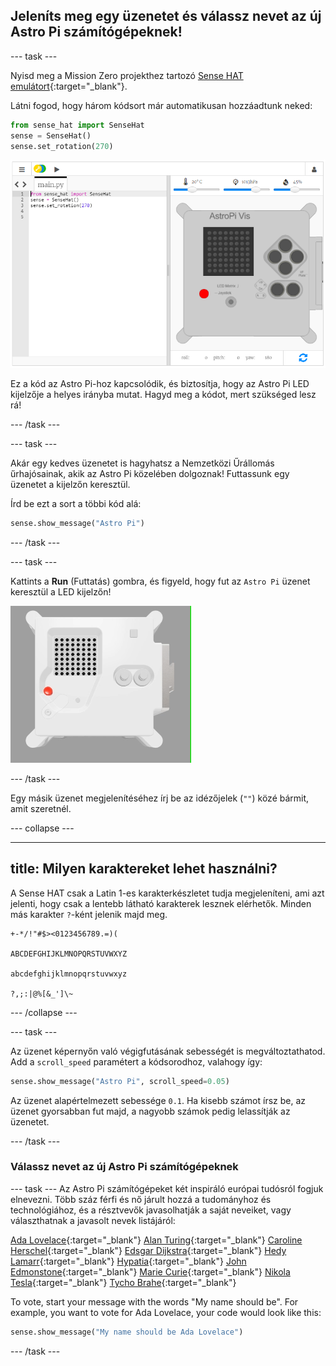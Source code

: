 ## Jeleníts meg egy üzenetet és válassz nevet az új Astro Pi számítógépeknek!

--- task ---

Nyisd meg a Mission Zero projekthez tartozó [Sense HAT emulátort](https://trinket.io/mission-zero){:target="_blank"}.

Látni fogod, hogy három kódsort már automatikusan hozzáadtunk neked:

```python
from sense_hat import SenseHat
sense = SenseHat()
sense.set_rotation(270)
```

![Képernyőkép a Sense Hat emulátorról a három sornyi kezdőkóddal a bal oldali panelen.](images/sense-hat-emulator2.png)

Ez a kód az Astro Pi-hoz kapcsolódik, és biztosítja, hogy az Astro Pi LED kijelzője a helyes irányba mutat. Hagyd meg a kódot, mert szükséged lesz rá!

--- /task ---

--- task ---

Akár egy kedves üzenetet is hagyhatsz a Nemzetközi Űrállomás űrhajósainak, akik az Astro Pi közelében dolgoznak! Futtassunk egy üzenetet a kijelzőn keresztül.

Írd be ezt a sort a többi kód alá:

```python
sense.show_message("Astro Pi")
```

--- /task ---

--- task ---

Kattints a **Run** (Futtatás) gombra, és figyeld, hogy fut az `Astro Pi` üzenet keresztül a LED kijelzőn!

![A Trinket Sense HAT emulátor egy példakódot futtat, amely az "Astro PI" szöveget futtatja végig a LED-mátrixon fehér betűkkel](images/M0_1.gif)

--- /task ---



Egy másik üzenet megjelenítéséhez írj be az idézőjelek (`""`) közé bármit, amit szeretnél.

--- collapse ---

---
title: Milyen karaktereket lehet használni?
---

A Sense HAT csak a Latin 1-es karakterkészletet tudja megjeleníteni, ami azt jelenti, hogy csak a lentebb látható karakterek lesznek elérhetők. Minden más karakter `?`-ként jelenik majd meg.

```
+-*/!"#$><0123456789.=)(

ABCDEFGHIJKLMNOPQRSTUVWXYZ

abcdefghijklmnopqrstuvwxyz

?,;:|@%[&_']\~
```

--- /collapse ---

--- task ---

Az üzenet képernyőn való végigfutásának sebességét is megváltoztathatod. Add a `scroll_speed` paramétert a kódsorodhoz, valahogy így:

```python
sense.show_message("Astro Pi", scroll_speed=0.05)
```

Az üzenet alapértelmezett sebessége `0.1`. Ha kisebb számot írsz be, az üzenet gyorsabban fut majd, a nagyobb számok pedig lelassítják az üzenetet.

--- /task ---

### Válassz nevet az új Astro Pi számítógépeknek

--- task --- Az Astro Pi számítógépeket két inspiráló európai tudósról fogjuk elnevezni. Több száz férfi és nő járult hozzá a tudományhoz és technológiához, és a résztvevők javasolhatják a saját neveiket, vagy választhatnak a javasolt nevek listájáról:


[Ada Lovelace](https://en.wikipedia.org/wiki/Ada_Lovelace){:target="_blank"} 
[Alan Turing](https://en.wikipedia.org/wiki/Alan_Turing){:target="_blank"} 
[Caroline Herschel](https://en.wikipedia.org/wiki/Caroline_Herschel){:target="_blank"} 
[Edsgar Dijkstra](https://en.wikipedia.org/wiki/Edsger_W._Dijkstra){:target="_blank"} 
[Hedy Lamarr](https://en.wikipedia.org/wiki/Hedy_Lamarr){:target="_blank"} 
[Hypatia](https://en.wikipedia.org/wiki/Hypatia){:target="_blank"} 
[John Edmonstone](https://en.wikipedia.org/wiki/John_Edmonstone){:target="_blank"} 
[Marie Curie](https://en.wikipedia.org/wiki/Marie_Curie){:target="_blank"} 
[Nikola Tesla](https://en.wikipedia.org/wiki/Nikola_Tesla){:target="_blank"} 
[Tycho Brahe](https://en.wikipedia.org/wiki/Tycho_Brahe){:target="_blank"}

To vote, start your message with the words "My name should be". For example, you want to vote for Ada Lovelace, your code would look like this:

```python
sense.show_message("My name should be Ada Lovelace")
```
--- /task ---



